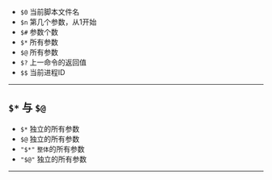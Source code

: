 * `$0`	当前脚本文件名
* `$n`	第几个参数，从1开始
* `$#`	参数个数
* `$*`	所有参数
* `$@`	所有参数
* `$?`	上一命令的返回值
* `$$`	当前进程ID

---

## `$*` 与 `$@`

* `$*`      独立的所有参数
* `$@`      独立的所有参数
* `"$*"`    `整体`的所有参数
* `"$@"`    独立的所有参数

---
